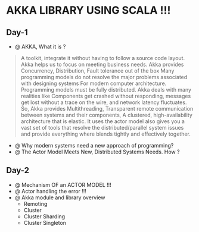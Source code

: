 # AKKA LIBRARY USING SCALA !!!

## Day-1

* @ AKKA, What it is ? 
>A toolkit, integrate it without having to follow a source code layout. Akka helps us to focus on meeting business needs.  Akka provides Concurrency, Distribution, Fault tolerance out of the box Many programming models do not resolve the major problems associated with designing systems For modern computer architecture. Programming models must be fully distributed. Akka deals with many realities like Components get crashed without responding, messages get lost without a trace on the wire, and network latency fluctuates. So, Akka provides Multithreading, Transparent remote communication between systems and their components, A clustered, high-availability architecture that is elastic. It uses the actor model also gives you a vast set of tools that resolve the distributed/parallel system issues and provide everything where blends tightly and effectively together.


* @ Why modern systems need a new approach of programming?
* @ The Actor Model Meets New, Distributed Systems Needs. How ?

## Day-2

* @  Mechanism OF an ACTOR MODEL !!!
* @ Actor handling the error !!!
* @ Akka module and library overview
  * Remoting
  * Cluster
  * Cluster Sharding
  * Cluster Singleton
